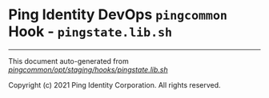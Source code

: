 
# Ping Identity DevOps `pingcommon` Hook - `pingstate.lib.sh`

---
This document auto-generated from _[pingcommon/opt/staging/hooks/pingstate.lib.sh](https://github.com/pingidentity/pingidentity-docker-builds/blob/master/pingcommon/opt/staging/hooks/pingstate.lib.sh)_

Copyright (c) 2021 Ping Identity Corporation. All rights reserved.
